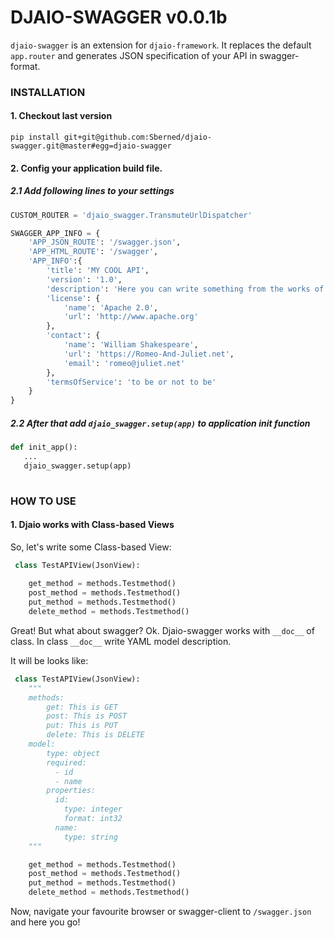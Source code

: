 # DJAIO-SWAGGER v0.0.1b

`djaio-swagger` is an extension for `djaio-framework`. It replaces the default `app.router` and
generates JSON specification of your API in swagger-format.


### INSTALLATION

#### 1. Checkout last version  

```pip install git+git@github.com:Sberned/djaio-swagger.git@master#egg=djaio-swagger```  

#### 2. Config your application build file.  

##### 2.1 Add following lines to your settings 
``` python
CUSTOM_ROUTER = 'djaio_swagger.TransmuteUrlDispatcher'

SWAGGER_APP_INFO = {
    'APP_JSON_ROUTE': '/swagger.json',
    'APP_HTML_ROUTE': '/swagger',
    'APP_INFO':{
        'title': 'MY COOL API',
        'version': '1.0',
        'description': 'Here you can write something from the works of William Shakespeare.',
        'license': {
            'name': 'Apache 2.0',
            'url': 'http://www.apache.org'
        },
        'contact': {
            'name': 'William Shakespeare',
            'url': 'https://Romeo-And-Juliet.net',
            'email': 'romeo@juliet.net'
        },
        'termsOfService': 'to be or not to be'
    }
}
```

##### 2.2 After that add `djaio_swagger.setup(app)` to application init function
 ``` python
 def init_app():
    ...
    djaio_swagger.setup(app)
    
 ```

### HOW TO USE

#### 1. Djaio works with Class-based Views

So, let's write some Class-based View:
``` python
 class TestAPIView(JsonView):
 
    get_method = methods.Testmethod()
    post_method = methods.Testmethod()
    put_method = methods.Testmethod()
    delete_method = methods.Testmethod()
```

Great! But what about swagger? Ok. Djaio-swagger works with `__doc__` of class. In class `__doc__` write YAML model description.

It will be looks like:


``` python
 class TestAPIView(JsonView):
    """
    methods:
        get: This is GET
        post: This is POST
        put: This is PUT
        delete: This is DELETE
    model:
        type: object
        required:
          - id
          - name
        properties:
          id:
            type: integer
            format: int32
          name:
            type: string
    """

    get_method = methods.Testmethod()
    post_method = methods.Testmethod()
    put_method = methods.Testmethod()
    delete_method = methods.Testmethod()
```

Now, navigate your favourite browser or swagger-client to `/swagger.json` and here you go!
